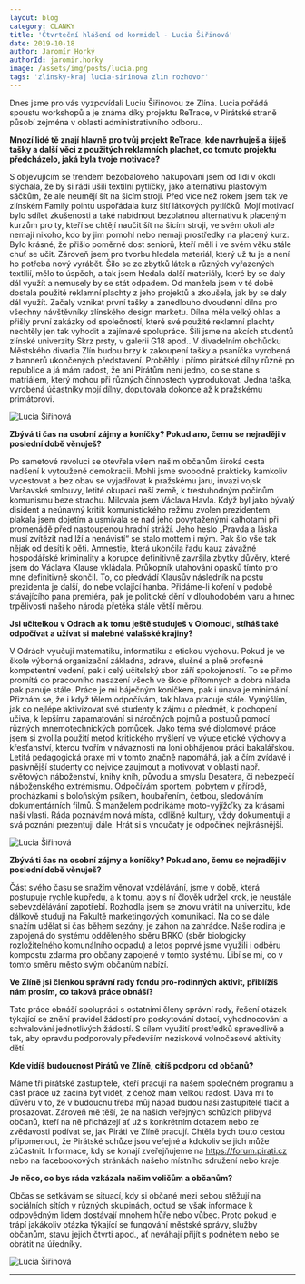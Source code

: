 ```yaml
---
layout: blog
category: CLANKY
title: 'Čtvrteční hlášení od kormidel - Lucia Šiřinová'
date: 2019-10-18
author: Jaromír Horký
authorId: jaromir.horky
image: /assets/img/posts/lucia.png   
tags: 'zlinsky-kraj lucia-sirinova zlin rozhovor'
---
```


Dnes jsme pro vás vyzpovídali Luciu Šiřinovou ze Zlína. Lucia pořádá spoustu workshopů a je známa díky projektu ReTrace, v Pirátské straně působí zejména v oblasti administrativního odboru..

**Mnozí lidé tě znají hlavně pro tvůj projekt ReTrace, kde navrhuješ a šiješ tašky a další věci z použitých reklamních plachet, co tomuto projektu předcházelo, jaká byla tvoje motivace?**

S objevujícím se trendem bezobalového nakupování jsem od lidí v okolí slýchala, že by si rádi ušili textilní pytlíčky, jako alternativu plastovým sáčkům, že ale neumějí šít na šicím stroji. Před více než rokem jsem tak ve zlínském Family pointu uspořádala kurz šití látkových pytlíčků. Mojí motivací bylo sdílet zkušenosti a také nabídnout bezplatnou alternativu k placeným kurzům pro ty, kteří se chtějí naučit šít na šicím stroji, ve svém okolí ale nemají nikoho, kdo by jim pomohl nebo nemají prostředky na placený kurz. Bylo krásné, že přišlo poměrně dost seniorů, kteří měli i ve svém věku stále chuť se učit. Zároveň jsem pro tvorbu hledala materiál, který už tu je a není ho potřeba nový vyrábět. Šilo se ze zbytků látek a různých vyřazených textilií, mělo to úspěch, a tak jsem hledala další materiály, které by se daly dál využít a nemusely by se stát odpadem. Od manžela jsem v té době dostala použité reklamní plachty z jeho projektů a zkoušela, jak by se daly dál využít. Začaly vznikat první tašky a zanedlouho dvoudenní dílna pro všechny návštěvníky zlínského design marketu. Dílna měla velký ohlas a přišly první zakázky od společností, které své použité reklamní plachty nechtěly jen tak vyhodit a zajímavé spolupráce. Šili jsme na akcích studentů zlínské univerzity Skrz prsty, v galerii G18 apod.. V divadelním obchůdku Městského divadla Zlín budou brzy k zakoupení tašky a psaníčka vyrobená z bannerů ukončených představení. Proběhly i přímo pirátské dílny různě po republice a já mám radost, že ani Pirátům není jedno, co se stane s matriálem, který mohou při různých činnostech vyprodukovat. Jedna taška, vyrobená účastníky mojí dílny, doputovala dokonce až k pražskému primátorovi.

![Lucia Šiřinová](https://zlinsky.pirati.cz/assets/img/posts/lucia3.jpg)

**Zbývá ti čas na osobní zájmy a koníčky? Pokud ano, čemu se nejraději v poslední době věnuješ?**

Po sametové revoluci se otevřela všem našim občanům široká cesta nadšení k vytoužené demokracii. Mohli jsme svobodně prakticky kamkoliv vycestovat a bez obav se vyjadřovat k pražskému jaru, invazi vojsk Varšavské smlouvy, letité okupaci naší země, k trestuhodným počinům komunismu beze strachu. Milovala jsem Václava Havla. Když byl jako bývalý disident a neúnavný kritik komunistického režimu zvolen prezidentem, plakala jsem dojetím a usmívala se nad jeho povytaženými kalhotami při promenádě před nastoupenou hradní stráží. Jeho heslo „Pravda a láska musí zvítězit nad lží a nenávistí“ se stalo mottem i mým. Pak šlo vše tak nějak od desíti k pěti. Amnestie, která ukončila řadu kauz závažné hospodářské kriminality a korupce definitivně završila zbytky důvěry, které jsem do Václava Klause vkládala. Průkopník utahování opasků tímto pro mne definitivně skončil. To, co předvádí Klausův následník na postu prezidenta je další, do nebe volající hanba. Přidáme-li koření v podobě stávajícího pana premiéra, pak je politické dění v dlouhodobém varu a hrnec trpělivosti našeho národa přetéká stále větší měrou.

**Jsi učitelkou v Odrách a k tomu ještě studuješ v Olomouci, stíháš také odpočívat a užívat si malebné valašské krajiny?**

V Odrách vyučuji matematiku, informatiku a etickou výchovu. Pokud je ve škole výborná organizační základna, zdravé, slušné a plně profesně kompetentní vedení, pak i celý učitelský sbor září spokojeností. To se přímo promítá do pracovního nasazení všech ve škole přítomných a dobrá nálada pak panuje stále. Práce je mi báječným koníčkem, pak i únava je minimální. Přiznám se, že i když tělem odpočívám, tak hlava pracuje stále. Vymýšlím, jak co nejlépe aktivizovat své studenty k zájmu o předmět, k pochopení učiva, k lepšímu zapamatování si náročných pojmů a postupů pomocí různých mnemotechnických pomůcek.  Jako téma své diplomové práce jsem si zvolila použití metod kritického myšlení ve výuce etické výchovy a křesťanství, kterou tvořím v návaznosti na loni obhájenou práci bakalářskou. Letitá pedagogická praxe mi v tomto značně napomáhá, jak a čím zvídavé i pasivnější studenty co nejvíce zaujmout a motivovat v oblasti např. světových náboženství, knihy knih, původu a smyslu Desatera, či nebezpečí náboženského extrémismu. Odpočívám sportem, pobytem v přírodě, procházkami s boloňským psíkem, houbařením, četbou, sledováním dokumentárních filmů. S manželem podnikáme moto-vyjížďky za krásami naší vlasti.  Ráda poznávám nová místa, odlišné kultury, vždy dokumentuji a svá poznání prezentuji dále. Hrát si s vnoučaty je odpočinek nejkrásnější. 

![Lucia Šiřinová](https://zlinsky.pirati.cz/assets/img/posts/lucia2.jpeg)

**Zbývá ti čas na osobní zájmy a koníčky? Pokud ano, čemu se nejraději v poslední době věnuješ?**

Část svého času se snažím věnovat vzdělávání, jsme v době, která postupuje rychle kupředu, a k tomu, aby s ní člověk udržel krok, je neustále sebevzdělávání zapotřebí. Rozhodla jsem se znovu vrátit na univerzitu, kde dálkově studuji na Fakultě marketingových komunikací.  Na co se dále snažím udělat si čas během sezóny, je záhon na zahrádce. Naše rodina je zapojená do systému odděleného sběru BRKO (sběr biologicky rozložitelného komunálního odpadu) a letos poprvé jsme využili i odběru kompostu zdarma pro občany zapojené v tomto systému. Libí se mi, co v tomto směru město svým občanům nabízí.

**Ve Zlíně jsi členkou správní rady fondu pro-rodinných aktivit, přiblížíš nám prosím, co taková práce obnáší?**

Tato práce obnáší spolupráci s ostatními členy správní rady, řešení otázek týkající se znění pravidel žádostí pro poskytování dotací, vyhodnocování a schvalování jednotlivých žádostí. S cílem využití prostředků spravedlivě a tak, aby opravdu podporovaly především neziskové volnočasové aktivity dětí.

**Kde vidíš budoucnost Pirátů ve Zlíně, cítíš podporu od občanů?**

Máme tři pirátské zastupitele, kteří pracují na našem společném programu a část práce už začíná být vidět, z čehož mám velkou radost. Dává mi to důvěru v to, že v budoucnu třeba můj nápad budou naši zastupitelé tlačit a prosazovat. Zároveň mě těší, že na našich veřejných schůzích přibývá občanů, kteří na ně přicházejí ať už s konkrétním dotazem nebo ze zvědavosti podívat se, jak Piráti ve Zlíně pracují.  Chtěla bych touto cestou připomenout, že Pirátské schůze jsou veřejné a kdokoliv se jich může zúčastnit. Informace, kdy se konají zveřejňujeme na https://forum.pirati.cz nebo na facebookových stránkách našeho místního sdružení nebo kraje.

**Je něco, co bys ráda vzkázala našim voličům a občanům?**

Občas se setkávám se situací, kdy si občané mezi sebou stěžují na sociálních sítích v různých skupinách, odtud se však informace k odpovědným lidem dostávají mnohem hůře nebo vůbec. Proto pokud je trápí jakákoliv otázka týkající se fungování městské správy, služby občanům, stavu jejich čtvrti apod., ať neváhají přijít s podnětem nebo se obrátit na úředníky.

![Lucia Šiřinová](https://zlinsky.pirati.cz/assets/img/posts/lucia4.jpg)

---
